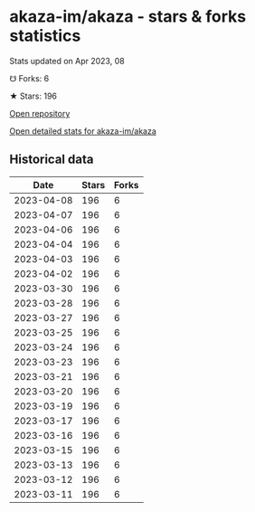 # akaza-im/akaza - stars & forks statistics

Stats updated on Apr 2023, 08

☋ Forks: 6

★ Stars: 196

[Open repository](https://github.com/akaza-im/akaza)

[Open detailed stats for akaza-im/akaza](https://reviewgithub.com/rep/akaza-im/akaza)

## Historical data
| Date | Stars | Forks |
|------|-------|-------|
| 2023-04-08 | 196 | 6 | 
| 2023-04-07 | 196 | 6 | 
| 2023-04-06 | 196 | 6 | 
| 2023-04-04 | 196 | 6 | 
| 2023-04-03 | 196 | 6 | 
| 2023-04-02 | 196 | 6 | 
| 2023-03-30 | 196 | 6 | 
| 2023-03-28 | 196 | 6 | 
| 2023-03-27 | 196 | 6 | 
| 2023-03-25 | 196 | 6 | 
| 2023-03-24 | 196 | 6 | 
| 2023-03-23 | 196 | 6 | 
| 2023-03-21 | 196 | 6 | 
| 2023-03-20 | 196 | 6 | 
| 2023-03-19 | 196 | 6 | 
| 2023-03-17 | 196 | 6 | 
| 2023-03-16 | 196 | 6 | 
| 2023-03-15 | 196 | 6 | 
| 2023-03-13 | 196 | 6 | 
| 2023-03-12 | 196 | 6 | 
| 2023-03-11 | 196 | 6 | 

